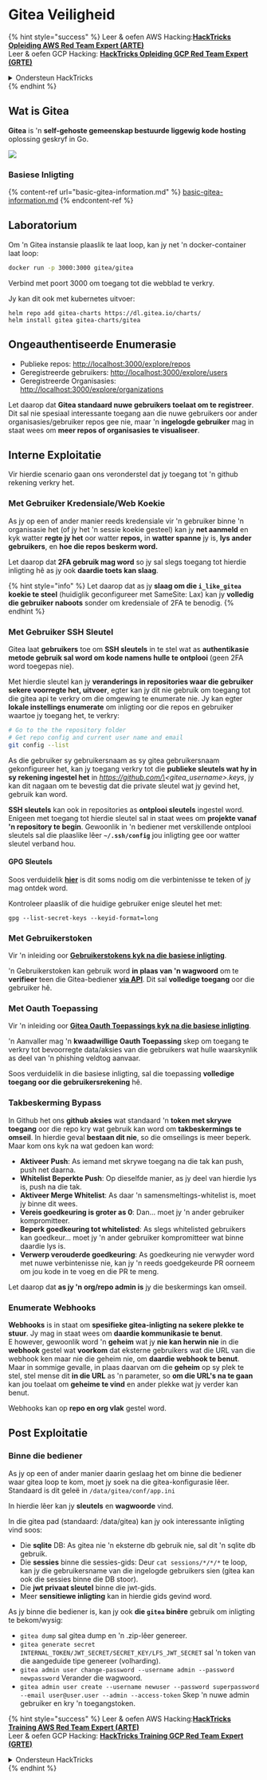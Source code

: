 # Gitea Veiligheid

{% hint style="success" %}
Leer & oefen AWS Hacking:<img src="../../.gitbook/assets/image (1) (1).png" alt="" data-size="line">[**HackTricks Opleiding AWS Red Team Expert (ARTE)**](https://training.hacktricks.xyz/courses/arte)<img src="../../.gitbook/assets/image (1) (1).png" alt="" data-size="line">\
Leer & oefen GCP Hacking: <img src="../../.gitbook/assets/image (2).png" alt="" data-size="line">[**HackTricks Opleiding GCP Red Team Expert (GRTE)**<img src="../../.gitbook/assets/image (2).png" alt="" data-size="line">](https://training.hacktricks.xyz/courses/grte)

<details>

<summary>Ondersteun HackTricks</summary>

* Kyk na die [**intekening planne**](https://github.com/sponsors/carlospolop)!
* **Sluit aan by die** 💬 [**Discord groep**](https://discord.gg/hRep4RUj7f) of die [**telegram groep**](https://t.me/peass) of **volg** ons op **Twitter** 🐦 [**@hacktricks\_live**](https://twitter.com/hacktricks\_live)**.**
* **Deel hacking truuks deur PRs in te dien na die** [**HackTricks**](https://github.com/carlospolop/hacktricks) en [**HackTricks Cloud**](https://github.com/carlospolop/hacktricks-cloud) github repos.

</details>
{% endhint %}

## Wat is Gitea

**Gitea** is 'n **self-gehoste gemeenskap bestuurde liggewig kode hosting** oplossing geskryf in Go.

![](<../../.gitbook/assets/image (160).png>)

### Basiese Inligting

{% content-ref url="basic-gitea-information.md" %}
[basic-gitea-information.md](basic-gitea-information.md)
{% endcontent-ref %}

## Laboratorium

Om 'n Gitea instansie plaaslik te laat loop, kan jy net 'n docker-container laat loop:
```bash
docker run -p 3000:3000 gitea/gitea
```
Verbind met poort 3000 om toegang tot die webblad te verkry.

Jy kan dit ook met kubernetes uitvoer:
```
helm repo add gitea-charts https://dl.gitea.io/charts/
helm install gitea gitea-charts/gitea
```
## Ongeauthentiseerde Enumerasie

* Publieke repos: [http://localhost:3000/explore/repos](http://localhost:3000/explore/repos)
* Geregistreerde gebruikers: [http://localhost:3000/explore/users](http://localhost:3000/explore/users)
* Geregistreerde Organisasies: [http://localhost:3000/explore/organizations](http://localhost:3000/explore/organizations)

Let daarop dat **Gitea standaard nuwe gebruikers toelaat om te registreer**. Dit sal nie spesiaal interessante toegang aan die nuwe gebruikers oor ander organisasies/gebruiker repos gee nie, maar 'n **ingelogde gebruiker** mag in staat wees om **meer repos of organisasies te visualiseer**.

## Interne Exploitatie

Vir hierdie scenario gaan ons veronderstel dat jy toegang tot 'n github rekening verkry het.

### Met Gebruiker Kredensiale/Web Koekie

As jy op een of ander manier reeds kredensiale vir 'n gebruiker binne 'n organisasie het (of jy het 'n sessie koekie gesteel) kan jy **net aanmeld** en kyk watter **regte jy het** oor watter **repos,** in **watter spanne** jy is, **lys ander gebruikers**, en **hoe die repos beskerm word.**

Let daarop dat **2FA gebruik mag word** so jy sal slegs toegang tot hierdie inligting hê as jy ook **daardie toets kan slaag**.

{% hint style="info" %}
Let daarop dat as jy **slaag om die `i_like_gitea` koekie te steel** (huidiglik geconfigureer met SameSite: Lax) kan jy **volledig die gebruiker naboots** sonder om kredensiale of 2FA te benodig.
{% endhint %}

### Met Gebruiker SSH Sleutel

Gitea laat **gebruikers** toe om **SSH sleutels** in te stel wat as **authentikasie metode gebruik sal word om kode namens hulle te ontplooi** (geen 2FA word toegepas nie).

Met hierdie sleutel kan jy **veranderings in repositories waar die gebruiker sekere voorregte het, uitvoer**, egter kan jy dit nie gebruik om toegang tot die gitea api te verkry om die omgewing te enumerate nie. Jy kan egter **lokale instellings enumerate** om inligting oor die repos en gebruiker waartoe jy toegang het, te verkry:
```bash
# Go to the the repository folder
# Get repo config and current user name and email
git config --list
```
As die gebruiker sy gebruikersnaam as sy gitea gebruikersnaam gekonfigureer het, kan jy toegang verkry tot die **publieke sleutels wat hy in sy rekening ingestel het** in _https://github.com/\<gitea\_username>.keys_, jy kan dit nagaan om te bevestig dat die private sleutel wat jy gevind het, gebruik kan word.

**SSH sleutels** kan ook in repositories as **ontplooi sleutels** ingestel word. Enigeen met toegang tot hierdie sleutel sal in staat wees om **projekte vanaf 'n repository te begin**. Gewoonlik in 'n bediener met verskillende ontplooi sleutels sal die plaaslike lêer **`~/.ssh/config`** jou inligting gee oor watter sleutel verband hou.

#### GPG Sleutels

Soos verduidelik [**hier**](https://github.com/carlospolop/hacktricks-cloud/blob/master/pentesting-ci-cd/gitea-security/broken-reference/README.md) is dit soms nodig om die verbintenisse te teken of jy mag ontdek word.

Kontroleer plaaslik of die huidige gebruiker enige sleutel het met:
```shell
gpg --list-secret-keys --keyid-format=long
```
### Met Gebruikerstoken

Vir 'n inleiding oor [**Gebruikerstokens kyk na die basiese inligting**](basic-gitea-information.md#personal-access-tokens).

'n Gebruikerstoken kan gebruik word **in plaas van 'n wagwoord** om te **verifieer** teen die Gitea-bediener [**via API**](https://try.gitea.io/api/swagger#/). Dit sal **volledige toegang** oor die gebruiker hê.

### Met Oauth Toepassing

Vir 'n inleiding oor [**Gitea Oauth Toepassings kyk na die basiese inligting**](./#with-oauth-application).

'n Aanvaller mag 'n **kwaadwillige Oauth Toepassing** skep om toegang te verkry tot bevoorregte data/aksies van die gebruikers wat hulle waarskynlik as deel van 'n phishing veldtog aanvaar.

Soos verduidelik in die basiese inligting, sal die toepassing **volledige toegang oor die gebruikersrekening** hê.

### Takbeskerming Bypass

In Github het ons **github aksies** wat standaard 'n **token met skrywe toegang** oor die repo kry wat gebruik kan word om **takbeskermings te omseil**. In hierdie geval **bestaan dit nie**, so die omseilings is meer beperk. Maar kom ons kyk na wat gedoen kan word:

* **Aktiveer Push**: As iemand met skrywe toegang na die tak kan push, push net daarna.
* **Whitelist Beperkte Push**: Op dieselfde manier, as jy deel van hierdie lys is, push na die tak.
* **Aktiveer Merge Whitelist**: As daar 'n samensmeltings-whitelist is, moet jy binne dit wees.
* **Vereis goedkeuring is groter as 0**: Dan... moet jy 'n ander gebruiker kompromitteer.
* **Beperk goedkeuring tot whitelisted**: As slegs whitelisted gebruikers kan goedkeur... moet jy 'n ander gebruiker kompromitteer wat binne daardie lys is.
* **Verwerp verouderde goedkeuring**: As goedkeuring nie verwyder word met nuwe verbintenisse nie, kan jy 'n reeds goedgekeurde PR oorneem om jou kode in te voeg en die PR te meng.

Let daarop dat **as jy 'n org/repo admin is** jy die beskermings kan omseil.

### Enumerate Webhooks

**Webhooks** is in staat om **spesifieke gitea-inligting na sekere plekke te stuur**. Jy mag in staat wees om **daardie kommunikasie te benut**.\
E however, gewoonlik word 'n **geheim** wat jy **nie kan herwin nie** in die **webhook** gestel wat **voorkom** dat eksterne gebruikers wat die URL van die webhook ken maar nie die geheim nie, om **daardie webhook te benut**.\
Maar in sommige gevalle, in plaas daarvan om die **geheim** op sy plek te stel, stel mense dit **in die URL** as 'n parameter, so **om die URL's na te gaan** kan jou toelaat om **geheime te vind** en ander plekke wat jy verder kan benut.

Webhooks kan op **repo en org vlak** gestel word.

## Post Exploitatie

### Binne die bediener

As jy op een of ander manier daarin geslaag het om binne die bediener waar gitea loop te kom, moet jy soek na die gitea-konfigurasie lêer. Standaard is dit geleë in `/data/gitea/conf/app.ini`

In hierdie lêer kan jy **sleutels** en **wagwoorde** vind.

In die gitea pad (standaard: /data/gitea) kan jy ook interessante inligting vind soos:

* Die **sqlite** DB: As gitea nie 'n eksterne db gebruik nie, sal dit 'n sqlite db gebruik.
* Die **sessies** binne die sessies-gids: Deur `cat sessions/*/*/*` te loop, kan jy die gebruikersname van die ingelogde gebruikers sien (gitea kan ook die sessies binne die DB stoor).
* Die **jwt privaat sleutel** binne die jwt-gids.
* Meer **sensitiewe inligting** kan in hierdie gids gevind word.

As jy binne die bediener is, kan jy ook **die `gitea` binêre** gebruik om inligting te bekom/wysig:

* `gitea dump` sal gitea dump en 'n .zip-lêer genereer.
* `gitea generate secret INTERNAL_TOKEN/JWT_SECRET/SECRET_KEY/LFS_JWT_SECRET` sal 'n token van die aangeduide tipe genereer (volharding).
* `gitea admin user change-password --username admin --password newpassword` Verander die wagwoord.
* `gitea admin user create --username newuser --password superpassword --email user@user.user --admin --access-token` Skep 'n nuwe admin gebruiker en kry 'n toegangstoken.

{% hint style="success" %}
Leer & oefen AWS Hacking:<img src="../../.gitbook/assets/image (1) (1).png" alt="" data-size="line">[**HackTricks Training AWS Red Team Expert (ARTE)**](https://training.hacktricks.xyz/courses/arte)<img src="../../.gitbook/assets/image (1) (1).png" alt="" data-size="line">\
Leer & oefen GCP Hacking: <img src="../../.gitbook/assets/image (2).png" alt="" data-size="line">[**HackTricks Training GCP Red Team Expert (GRTE)**<img src="../../.gitbook/assets/image (2).png" alt="" data-size="line">](https://training.hacktricks.xyz/courses/grte)

<details>

<summary>Ondersteun HackTricks</summary>

* Kyk na die [**subskripsie planne**](https://github.com/sponsors/carlospolop)!
* **Sluit aan by die** 💬 [**Discord groep**](https://discord.gg/hRep4RUj7f) of die [**telegram groep**](https://t.me/peass) of **volg** ons op **Twitter** 🐦 [**@hacktricks\_live**](https://twitter.com/hacktricks\_live)**.**
* **Deel hacking truuks deur PR's in te dien na die** [**HackTricks**](https://github.com/carlospolop/hacktricks) en [**HackTricks Cloud**](https://github.com/carlospolop/hacktricks-cloud) github repos.

</details>
{% endhint %}
